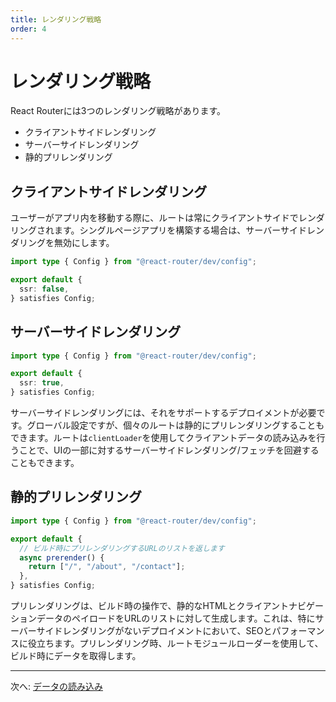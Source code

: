 ```yaml
---
title: レンダリング戦略
order: 4
---
```


# レンダリング戦略

React Routerには3つのレンダリング戦略があります。

- クライアントサイドレンダリング
- サーバーサイドレンダリング
- 静的プリレンダリング

## クライアントサイドレンダリング

ユーザーがアプリ内を移動する際に、ルートは常にクライアントサイドでレンダリングされます。シングルページアプリを構築する場合は、サーバーサイドレンダリングを無効にします。

```ts filename=react-router.config.ts
import type { Config } from "@react-router/dev/config";

export default {
  ssr: false,
} satisfies Config;
```

## サーバーサイドレンダリング

```ts filename=react-router.config.ts
import type { Config } from "@react-router/dev/config";

export default {
  ssr: true,
} satisfies Config;
```

サーバーサイドレンダリングには、それをサポートするデプロイメントが必要です。グローバル設定ですが、個々のルートは静的にプリレンダリングすることもできます。ルートは`clientLoader`を使用してクライアントデータの読み込みを行うことで、UIの一部に対するサーバーサイドレンダリング/フェッチを回避することもできます。


## 静的プリレンダリング

```ts filename=react-router.config.ts
import type { Config } from "@react-router/dev/config";

export default {
  // ビルド時にプリレンダリングするURLのリストを返します
  async prerender() {
    return ["/", "/about", "/contact"];
  },
} satisfies Config;
```

プリレンダリングは、ビルド時の操作で、静的なHTMLとクライアントナビゲーションデータのペイロードをURLのリストに対して生成します。これは、特にサーバーサイドレンダリングがないデプロイメントにおいて、SEOとパフォーマンスに役立ちます。プリレンダリング時、ルートモジュールローダーを使用して、ビルド時にデータを取得します。

---

次へ: [データの読み込み](./data-loading)

